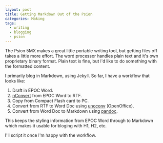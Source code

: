 ```yaml
---
layout: post
title: Getting Markdown Out of the Psion
categories: Making
tags:
  - writing
  - blogging
  - psion
---
```


The Psion 5MX makes a great little portable writing tool, but getting files off takes a little more effort. 
The word processor handles plain text and it's own proprietary binary format. Plain text is fine, 
but I'd like to do something with the formatted content.

I primarily blog in Markdown, using Jekyll.  So far, I have a workflow that looks 
like:

1. Draft in EPOC Word.
2. [nConvert](https://www.neuon.com/software.htm) from EPOC Word to RTF.
3. Copy from Compact Flash card to PC.
4. Convert from RTF to Word Doc using [unoconv](https://github.com/unoconv/unoconv) (OpenOffice).
5. Convert from Word Doc to Markdown using [pandoc](https://pandoc.org/).

This keeps the styling information from EPOC Word through to Markdown which makes
it usable for bloging with H1, H2, etc.

I'll script it once I'm happy with the workflow.
